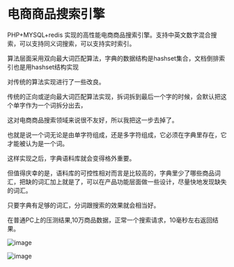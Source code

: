 # 电商商品搜索引擎 #

PHP+MYSQL+redis 实现的高性能电商商品搜索引擎。支持中英文数字混合搜索，可以支持同义词搜索，可以支持实时索引。

算法层面采用双向最大词匹配算法，字典的数据结构是hashset集合，文档倒排索引也是用hashset结构实现

对传统的算法实现进行了一些改良。

传统的正向或逆向最大词匹配算法实现，拆词拆到最后一个字的时候，会默认把这个单字作为一个词拆分出去，

这对电商商品搜索领域来说很不友好，所以我把这一步去掉了。

也就是说一个词无论是由单字符组成，还是多字符组成，它必须在字典里存在，它才能被认为是一个词。

这样实现之后，字典语料库就会变得格外重要。

但值得庆幸的是，语料库的可控性相对而言是比较高的，字典里少了哪些商品词汇，把缺的词汇加上就是了，可以在产品功能层面做一些设计，尽量快地发现缺失的词汇。

只要字典有足够的词汇，分词跟搜索的效果就会相当好。

在普通PC上的压测结果,10万商品数据，正常一个搜索请求，10毫秒左右返回结果。

![image](https://github.com/lokenetwork/shop_search/blob/master/picture/brower.png)

![image](https://github.com/lokenetwork/shop_search/blob/master/picture/ab_test.png)


